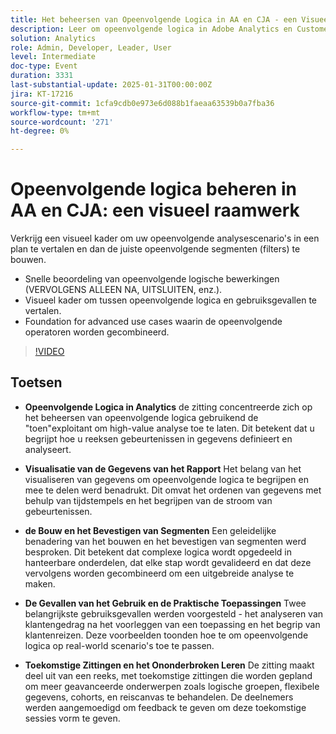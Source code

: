 ```yaml
---
title: Het beheersen van Opeenvolgende Logica in AA en CJA - een Visueel Kader
description: Leer om opeenvolgende logica in Adobe Analytics en Customer Journey Analytics met een visueel kader te beheersen voor het vertalen van scenario's in uitvoerbare plannen en het bouwen van efficiënte opeenvolgende segmenten.
solution: Analytics
role: Admin, Developer, Leader, User
level: Intermediate
doc-type: Event
duration: 3331
last-substantial-update: 2025-01-31T00:00:00Z
jira: KT-17216
source-git-commit: 1cfa9cdb0e973e6d088b1faeaa63539b0a7fba36
workflow-type: tm+mt
source-wordcount: '271'
ht-degree: 0%

---
```



# Opeenvolgende logica beheren in AA en CJA: een visueel raamwerk

Verkrijg een visueel kader om uw opeenvolgende analysescenario&#39;s in een plan te vertalen en dan de juiste opeenvolgende segmenten (filters) te bouwen.

* Snelle beoordeling van opeenvolgende logische bewerkingen (VERVOLGENS ALLEEN NA, UITSLUITEN, enz.).
* Visueel kader om tussen opeenvolgende logica en gebruiksgevallen te vertalen.
* Foundation for advanced use cases waarin de opeenvolgende operatoren worden gecombineerd.

>[!VIDEO](https://video.tv.adobe.com/v/3443129/?learn=on&enablevpops)

## Toetsen

* **Opeenvolgende Logica in Analytics** de zitting concentreerde zich op het beheersen van opeenvolgende logica gebruikend de &quot;toen&quot;exploitant om high-value analyse toe te laten. Dit betekent dat u begrijpt hoe u reeksen gebeurtenissen in gegevens definieert en analyseert.

* **Visualisatie van de Gegevens van het Rapport** Het belang van het visualiseren van gegevens om opeenvolgende logica te begrijpen en mee te delen werd benadrukt. Dit omvat het ordenen van gegevens met behulp van tijdstempels en het begrijpen van de stroom van gebeurtenissen.

* **de Bouw en het Bevestigen van Segmenten** Een geleidelijke benadering van het bouwen en het bevestigen van segmenten werd besproken. Dit betekent dat complexe logica wordt opgedeeld in hanteerbare onderdelen, dat elke stap wordt gevalideerd en dat deze vervolgens worden gecombineerd om een uitgebreide analyse te maken.

* **De Gevallen van het Gebruik en de Praktische Toepassingen** Twee belangrijkste gebruiksgevallen werden voorgesteld - het analyseren van klantengedrag na het voorleggen van een toepassing en het begrip van klantenreizen. Deze voorbeelden toonden hoe te om opeenvolgende logica op real-world scenario&#39;s toe te passen.

* **Toekomstige Zittingen en het Ononderbroken Leren** De zitting maakt deel uit van een reeks, met toekomstige zittingen die worden gepland om meer geavanceerde onderwerpen zoals logische groepen, flexibele gegevens, cohorts, en reiscanvas te behandelen. De deelnemers werden aangemoedigd om feedback te geven om deze toekomstige sessies vorm te geven.